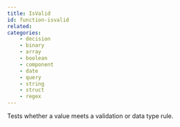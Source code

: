```yaml
---
title: IsValid
id: function-isvalid
related:
categories:
    - decision
    - binary
    - array
    - boolean
    - component
    - date
    - query
    - string
    - struct
    - regex
---
```


Tests whether a value meets a validation or data type rule.
